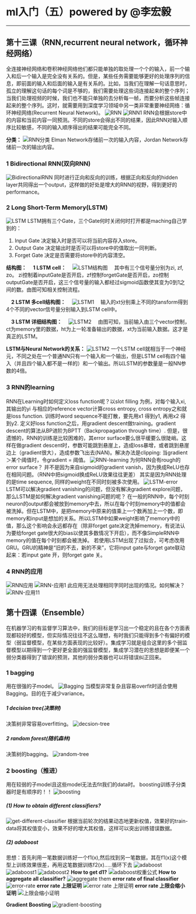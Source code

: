 <script type="text/javascript" src="http://cdn.mathjax.org/mathjax/latest/MathJax.js?config=default"></script>
# ml入门（五）powered by @李宏毅

-----------------------------------

## 第十三课（RNN,recurrent neural network，循环神经网络）
全连接神经网络和卷积神经网络他们都只能单独的取处理一个个的输入，前一个输入和后一个输入是完全没有关系的。但是，某些任务需要能够更好的处理序列的信息，即前面的输入和后面的输入是有关系的。比如，当我们在理解一句话意思时，孤立的理解这句话的每个词是不够的，我们需要处理这些词连接起来的整个序列；当我们处理视频的时候，我们也不能只单独的去分析每一帧，而要分析这些帧连接起来的整个序列。这时，就需要用到深度学习领域中另一类非常重要神经网络：循环神经网络(Recurrent Neural Network)。
![RNN](https://img-blog.csdnimg.cn/20190401165720622.png?x-oss-process=image/watermark,type_ZmFuZ3poZW5naGVpdGk,shadow_10,text_aHR0cHM6Ly9ibG9nLmNzZG4ubmV0L0FuZHlWaWt5,size_16,color_FFFFFF,t_70)
![RNN1](https://img-blog.csdnimg.cn/20190401165754591.png)
RNN会根据store中的内容和当前内容一同预测。不同的store会得出不同的结果，因此RNN对输入顺序比较敏感，不同的输入顺序得出的结果可能完全不同。

<strong>分类：</strong>
![RNN分类](https://img-blog.csdnimg.cn/20190401170227455.png)
Elman Network存储前一次的输入内容，Jordan Network存储前一次的输出内容。
### 1 Bidirectional RNN(双向RNN)
![BidirectionalRNN](https://img-blog.csdnimg.cn/20190401170438837.png)
同时进行正向和反向的训练，根据正向和反向的hidden layer共同得出一个output，这样做的好处是增大的RNN的视野，得到更好的performance。
### 2 Long Short-Term Memory(LSTM)
![LSTM](https://img-blog.csdnimg.cn/20190401171006653.png)
LSTM拥有三个Gate，三个Gate何时关闭何时打开都是maching自己学到的：
1. Input Gate
   决定输入时是否可以将当前内容存入store。
2. Output Gate
   决定输出时是否可以将store中的值取出一同判断。
1. Forget Gate
   决定是否需要将store中的内容清空。
   
<strong>结构图：</strong>
&emsp;<strong>1 LSTM cell：</strong>
&emsp;![LSTM结构图](https://img-blog.csdnimg.cn/20190401172212968.png?x-oss-process=image/watermark,type_ZmFuZ3poZW5naGVpdGk,shadow_10,text_aHR0cHM6Ly9ibG9nLmNzZG4ubmV0L0FuZHlWaWt5,size_16,color_FFFFFF,t_70)
&emsp;其中有三个信号量分别为zi, zf, zo。 zi控制着inputGate是否开启，zf控制forgetGate是否开启，zo控制outputGate是否开启，这三个信号量的输入都经过sigmoid函数使其变为0到1之间的数。由图可知相关控制流程。

&emsp;<strong>2 LSTM 多cell结构图：</strong>
&emsp;![LSTM1](https://img-blog.csdnimg.cn/20190401175939564.png)
&emsp;输入的xt分别乘上不同的tansform得到4个不同的vector信号量分别输入到LSTM cell中。

&emsp;<strong>3 LSTM 详细结构图：</strong>
&emsp;![LSTM2](https://img-blog.csdnimg.cn/20190401180315373.png)
&emsp;由图可知，当前输入由三个vector控制，ct为memory里的数据，ht为上一轮准备输出的数据，xt为当前输入数据。这才是真正的LSTM。

<strong>LSTM与Neural Network的关系：</strong>
![LSTM2](https://img-blog.csdnimg.cn/20190401174208344.png?x-oss-process=image/watermark,type_ZmFuZ3poZW5naGVpdGk,shadow_10,text_aHR0cHM6Ly9ibG9nLmNzZG4ubmV0L0FuZHlWaWt5,size_16,color_FFFFFF,t_70)
一个LSTM cell就相当于一个神经元，不同之处在一个普通NN只有一个输入和一个输出，但是LSTM cell有四个输入（并且四个输入都不是一样的）和一个输出。所以LSTM的参数量是一般NN参数的4倍。 

### 3 RNN的learning
RNN在Learning时如何定义loss function呢？以slot filling 为例，对每个输入xi, 其输出的yi 与相应的reference vector计算cross entropy, cross entropy之和就是loss function. 训练时word sequence不能打散，要先用x1 得到y1, 再用x2 得到y2. 
定义好loss function之后，用gradient descent做training。gradient descent的算法从BP进阶为BPTT（Backpropagation through time）. 
但是，很遗憾的，RNN的训练是比较困难的，其error surface要么很平缓要么很陡峭。这样在做gradient descent时，参数可能跳到悬崖上，造成loss暴增，或者跳到悬崖边上（gradient很大），造成参数飞出去(NAN)。解决办法是clipping: 当gradient＞某个阈值时，令gradient = 阈值。 
![RNN-learning](https://img-blog.csdnimg.cn/20190401182604966.jpeg?x-oss-process=image/watermark,type_ZmFuZ3poZW5naGVpdGk,shadow_10,text_aHR0cHM6Ly9ibG9nLmNzZG4ubmV0L0FuZHlWaWt5,size_16,color_FFFFFF,t_70)
为何RNN会有rough的error surface？ 
并不是因为来自sigmoid的gradient vanish，因为换成ReLU也存在相同问题。（RNN中把sigmoid换成ReLU效果往往更差） 
其实是因为RNN处理的是time sequence, 同样的weight在不同时刻被多次使用。 
![LSTM-error](https://img-blog.csdnimg.cn/20190401194145838.png?x-oss-process=image/watermark,type_ZmFuZ3poZW5naGVpdGk,shadow_10,text_aHR0cHM6Ly9ibG9nLmNzZG4ubmV0L0FuZHlWaWt5,size_16,color_FFFFFF,t_70)
LSTM可以解决gradient vanishing的问题，但没有解决gradient explore问题，那么LSTM是如何解决gradient vanishing问题的呢？
在一般的RNN中，每个时刻neuron的output都会被放到memory中去，所以在每个时刻memory中的值都会被洗掉。但在LSTM中，是把memory中原来的值乘上一个数再加上一个数，即memory和input是想加的关系。所以LSTM中如果weight影响了memory中的值，那么这个影响会永远都存在（除非forget gate决定洗掉memory，有说法认为要给forget gate很大的bias以使其多数情况下开启），而不像SimpleRNN中memory的值在每个时刻都会被洗掉。 
若使用LSTM出现了过拟合，可考虑改用GRU。GRU的精神是“旧的不去，新的不来”，它将input gate与forget gate联动起来：若input gate 开，则forget gate 关。
### 4 RNN的应用
![RNN应用](https://img-blog.csdnimg.cn/20190401195555891.png?x-oss-process=image/watermark,type_ZmFuZ3poZW5naGVpdGk,shadow_10,text_aHR0cHM6Ly9ibG9nLmNzZG4ubmV0L0FuZHlWaWt5,size_16,color_FFFFFF,t_70)
![RNN-应用1](https://img-blog.csdnimg.cn/20190401200031958.png?x-oss-process=image/watermark,type_ZmFuZ3poZW5naGVpdGk,shadow_10,text_aHR0cHM6Ly9ibG9nLmNzZG4ubmV0L0FuZHlWaWt5,size_16,color_FFFFFF,t_70)
此应用无法处理相同字同时出现的情况。如何解决？
![RNN-应用11](https://img-blog.csdnimg.cn/20190401200213184.png)

## 第十四课（Ensemble）
在机器学习的有监督学习算法中，我们的目标是学习出一个稳定的且在各个方面表现都较好的模型，但实际情况往往不这么理想，有时我们只能得到多个有偏好的模型（弱监督模型，在某些方面表现的比较好）。集成学习就是组合这里的多个弱监督模型以期得到一个更好更全面的强监督模型，集成学习潜在的思想是即便某一个弱分类器得到了错误的预测，其他的弱分类器也可以将错误纠正回来。
### 1 bagging
用在很强的子model。
![Bagging](https://img-blog.csdnimg.cn/20190401205710858.png?x-oss-process=image/watermark,type_ZmFuZ3poZW5naGVpdGk,shadow_10,text_aHR0cHM6Ly9ibG9nLmNzZG4ubmV0L0FuZHlWaWt5,size_16,color_FFFFFF,t_70)
当模型非常复杂且容易overfit时适合使用Bagging。目的在于减少variance。
##### 1 decision tree(决策树)
决策树非常容易overfitting。
![decsion-tree](https://img-blog.csdnimg.cn/20190401210222919.png?x-oss-process=image/watermark,type_ZmFuZ3poZW5naGVpdGk,shadow_10,text_aHR0cHM6Ly9ibG9nLmNzZG4ubmV0L0FuZHlWaWt5,size_16,color_FFFFFF,t_70)
##### 2 random forest(随机森林)
决策树的bagging。
![random-tree](https://img-blog.csdnimg.cn/20190401210930562.png?x-oss-process=image/watermark,type_ZmFuZ3poZW5naGVpdGk,shadow_10,text_aHR0cHM6Ly9ibG9nLmNzZG4ubmV0L0FuZHlWaWt5,size_16,color_FFFFFF,t_70)
### 2 boosting（推进）
用在较弱的子model且这些model无法去fit我们的data时。
boosting训练子分类器时是有顺序的！！
![boosting](https://img-blog.csdnimg.cn/20190401211634458.png)
##### (1) How to obtain different classifiers?
![get-different-classifier](https://img-blog.csdnimg.cn/20190401214346340.png)
根据当前轮次的结果动态地更新权值，效果好的train-data将其权值变小，效果不好的增大其权值，这样可以突出训练错误数据。
##### (2) adaboost
思想：首先利用一笔数据训练好一个f1(x),然后找到另一笔数据，其在f1(x)这个模型上训练效果很差，再用这笔数据训练f2(x).....循环下去
![adaboost](https://img-blog.csdnimg.cn/20190401220049215.png)
![adaboost1](https://img-blog.csdnimg.cn/20190401221050300.png)
![adaboost2](https://img-blog.csdnimg.cn/2019040122365438.png)
<strong>How to get d1?</strong>
![adaboost权重公式](https://img-blog.csdnimg.cn/20190401224522822.png?x-oss-process=image/watermark,type_ZmFuZ3poZW5naGVpdGk,shadow_10,text_aHR0cHM6Ly9ibG9nLmNzZG4ubmV0L0FuZHlWaWt5,size_16,color_FFFFFF,t_70)
<strong>How to aggregate all classifier?</strong>
![aggregate them](https://img-blog.csdnimg.cn/20190401230107443.png)
<strong>error rate of final classifier</strong>
![error-rate](https://img-blog.csdnimg.cn/20190401231706225.png)
<strong>error rate 上限证明</strong>
![error rate 上限证明](https://img-blog.csdnimg.cn/20190401232320570.png?x-oss-process=image/watermark,type_ZmFuZ3poZW5naGVpdGk,shadow_10,text_aHR0cHM6Ly9ibG9nLmNzZG4ubmV0L0FuZHlWaWt5,size_16,color_FFFFFF,t_70)
<strong>error rate 上限会缩小证明</strong>
![上限会缩小证明](https://img-blog.csdnimg.cn/20190401233157795.png?x-oss-process=image/watermark,type_ZmFuZ3poZW5naGVpdGk,shadow_10,text_aHR0cHM6Ly9ibG9nLmNzZG4ubmV0L0FuZHlWaWt5,size_16,color_FFFFFF,t_70)

<strong>Gradient Boosting</strong>
![gradient-boosting](https://img-blog.csdnimg.cn/20190401234449694.png)